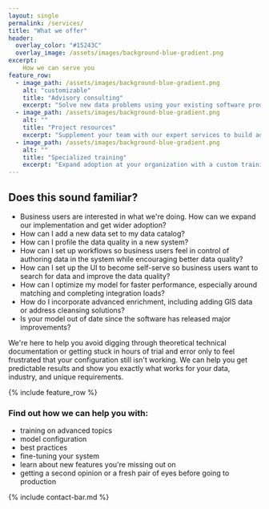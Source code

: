 ```yaml
---
layout: single
permalink: /services/
title: "What we offer"
header:
  overlay_color: "#15243C"
  overlay_image: /assets/images/background-blue-gradient.png
excerpt:
    How we can serve you
feature_row:
  - image_path: /assets/images/background-blue-gradient.png
    alt: "customizable"
    title: "Advisory consulting"
    excerpt: "Solve new data problems using your existing software products. Gain insights on how companies in your industry are leveraging data management platforms."
  - image_path: /assets/images/background-blue-gradient.png
    alt: ""
    title: "Project resources"
    excerpt: "Supplement your team with our expert services to build advanced data models, fine-tune rules, and fill skill gaps."
  - image_path: /assets/images/background-blue-gradient.png
    alt: ""
    title: "Specialized training"
    excerpt: "Expand adoption at your organization with a custom training for developers or business users to ensure your teams know how to use your applications."
---
```


## Does this sound familiar?

- Business users are interested in what we're doing. How can we expand our implementation and get wider adoption?
- How can I add a new data set to my data catalog? 
- How can I profile the data quality in a new system? 
- How can I set up workflows so business users feel in control of authoring data in the system while encouraging better data quality?
- How can I set up the UI to become self-serve so business users want to search for data and improve the data quality? 
- How can I optimize my model for faster performance, especially around matching and completing integration loads? 
- How do I incorporate advanced enrichment, including adding GIS data or address cleansing solutions?
- Is your model out of date since the software has released major improvements?

We're here to help you avoid digging through theoretical technical documentation or getting stuck in hours of trial and error only to feel frustrated that your configuration still isn't working. We can help you get predictable results and show you exactly what works for your data, industry, and unique requirements.   

{% include feature_row %}

### Find out how we can help you with:
- training on advanced topics
- model configuration
- best practices
- fine-tuning your system
- learn about new features you're missing out on
- getting a second opinion or a fresh pair of eyes before going to production

{% include contact-bar.md %}